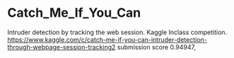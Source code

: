 # Catch_Me_If_You_Can
Intruder detection by tracking the web session. Kaggle Inclass competition. 
https://www.kaggle.com/c/catch-me-if-you-can-intruder-detection-through-webpage-session-tracking2
submission score 0.94947,
